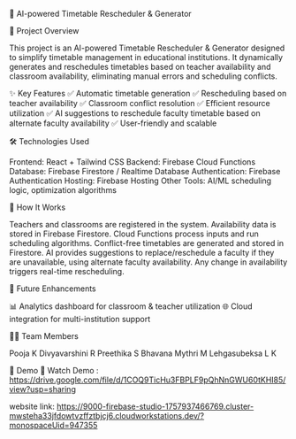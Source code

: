📅 AI-powered Timetable Rescheduler & Generator

🚀 Project Overview

This project is an AI-powered Timetable Rescheduler & Generator designed to simplify timetable management in educational institutions. It dynamically generates and reschedules timetables based on teacher availability and classroom availability, eliminating manual errors and scheduling conflicts.

✨ Key Features
✅ Automatic timetable generation
✅ Rescheduling based on teacher availability
✅ Classroom conflict resolution
✅ Efficient resource utilization
✅ AI suggestions to reschedule faculty timetable based on alternate faculty availability
✅ User-friendly and scalable

🛠️ Technologies Used

Frontend: React + Tailwind CSS
Backend: Firebase Cloud Functions
Database: Firebase Firestore / Realtime Database
Authentication: Firebase Authentication
Hosting: Firebase Hosting
Other Tools: AI/ML scheduling logic, optimization algorithms

📖 How It Works

Teachers and classrooms are registered in the system.
Availability data is stored in Firebase Firestore.
Cloud Functions process inputs and run scheduling algorithms.
Conflict-free timetables are generated and stored in Firestore.
AI provides suggestions to replace/reschedule a faculty if they are unavailable, using alternate faculty availability.
Any change in availability triggers real-time rescheduling.

🚀 Future Enhancements

📊 Analytics dashboard for classroom & teacher utilization
🌐 Cloud integration for multi-institution support

👩‍💻 Team Members

Pooja K
Divyavarshini R
Preethika S
Bhavana Mythri M
Lehgasubeksa L K

🎥 Demo
🔗 Watch Demo : https://drive.google.com/file/d/1COQ9TicHu3FBPLF9pQhNnGWU60tKHI85/view?usp=sharing

website link: https://9000-firebase-studio-1757937466769.cluster-mwsteha33jfdowtvzffztbjcj6.cloudworkstations.dev/?monospaceUid=947355
